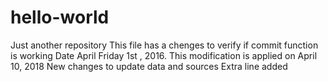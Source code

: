# hello-world
Just another repository
This file has a chenges to verify if commit function is working
Date April Friday 1st , 2016. 
This modification is applied on April 10, 2018
New changes to update data and sources
Extra line added
